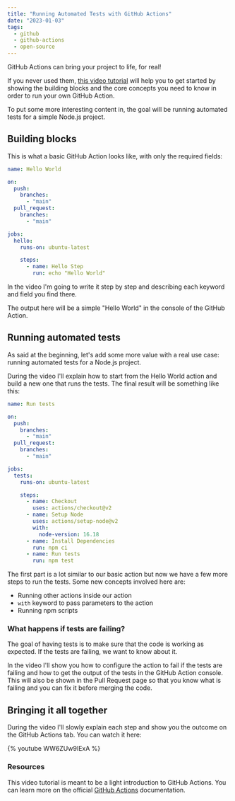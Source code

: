 ```yaml
---
title: "Running Automated Tests with GitHub Actions"
date: "2023-01-03"
tags:
  - github
  - github-actions
  - open-source
---
```


GitHub Actions can bring your project to life, for real!

If you never used them, [this video tutorial](https://youtu.be/WW6ZUw9IExA) will help you to get started by showing the building blocks and the core concepts you need to know in order to run your own GitHub Action.

To put some more interesting content in, the goal will be running automated tests for a simple Node.js project.

## Building blocks

This is what a basic GitHub Action looks like, with only the required fields:

```yaml
name: Hello World

on:
  push:
    branches:
      - "main"
  pull_request:
    branches:
      - "main"

jobs:
  hello:
    runs-on: ubuntu-latest

    steps:
      - name: Hello Step
        run: echo "Hello World"
```

In the video I'm going to write it step by step and describing each keyword and field you find there.

The output here will be a simple "Hello World" in the console of the GitHub Action.

## Running automated tests

As said at the beginning, let's add some more value with a real use case: running automated tests for a Node.js project.

During the video I'll explain how to start from the Hello World action and build a new one that runs the tests. The final result will be something like this:

```yaml
name: Run tests

on:
  push:
    branches:
      - "main"
  pull_request:
    branches:
      - "main"

jobs:
  tests:
    runs-on: ubuntu-latest

    steps:
      - name: Checkout
        uses: actions/checkout@v2
      - name: Setup Node
        uses: actions/setup-node@v2
        with:
          node-version: 16.18
      - name: Install Dependencies
        run: npm ci
      - name: Run tests
        run: npm test
```

The first part is a lot similar to our basic action but now we have a few more steps to run the tests. Some new concepts involved here are:

- Running other actions inside our action
- `with` keyword to pass parameters to the action
- Running npm scripts

### What happens if tests are failing?

The goal of having tests is to make sure that the code is working as expected. If the tests are failing, we want to know about it.

In the video I'll show you how to configure the action to fail if the tests are failing and how to get the output of the tests in the GitHub Action console. This will also be shown in the Pull Request page so that you know what is failing and you can fix it before merging the code.

## Bringing it all together

During the video I'll slowly explain each step and show you the outcome on the GitHub Actions tab. You can watch it here:

{% youtube WW6ZUw9IExA %}

### Resources

This video tutorial is meant to be a light introduction to GitHub Actions. You can learn more on the official [GitHub Actions](https://docs.github.com/en/actions) documentation.
